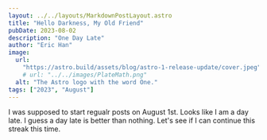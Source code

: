 ```yaml
---
layout: ../../layouts/MarkdownPostLayout.astro
title: "Hello Darkness, My Old Friend"
pubDate: 2023-08-02
description: "One Day Late"
author: "Eric Han"
image:
  url:
    "https://astro.build/assets/blog/astro-1-release-update/cover.jpeg"
    # url: "../../images/PlateMath.png"
  alt: "The Astro logo with the word One."
tags: ["2023", "August"]
---
```


I was supposed to start regualr posts on August 1st. Looks like I am a day late. I guess a day late is better than nothing. Let's see if I can continue this streak this time.
